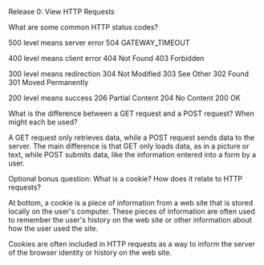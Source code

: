 Release 0:  View HTTP Requests

What are some common HTTP status codes?

500 level means server error
504 GATEWAY_TIMEOUT

400 level means client error
404 Not Found
403 Forbidden

300 level means redirection
304 Not Modified
303 See Other
302 Found
301 Moved Permanently

200 level means success
206 Partial Content
204 No Content
200 OK


What is the difference between a GET request and a POST request? When might each be used?

A GET request only retrieves data, while a POST request sends data to the server. The main difference is that GET only loads data, as in a picture or text, while POST submits data, like the information entered into a form by a user.

Optional bonus question:  What is a cookie? How does it relate to HTTP requests?

At bottom, a cookie is a piece of information from a web site that is stored locally on the user's computer. These pieces of information are often used to remember the user's history on the web site or other information about how the user used the site.

Cookies are often included in HTTP requests as a way to inform the server of the browser identity or history on the web site.